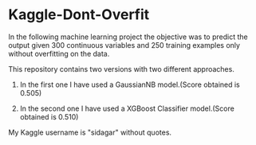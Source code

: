 # Kaggle-Dont-Overfit
In the following machine learning project the objective was to predict the output given 300 continuous variables and 250 training examples only without overfitting on the data.

This repository contains two versions with two different approaches.

1. In the first one I have used a GaussianNB model.(Score obtained is 0.505)

2. In the second one I have used a XGBoost Classifier model.(Score obtained is 0.510)

My Kaggle username is "sidagar" without quotes.
